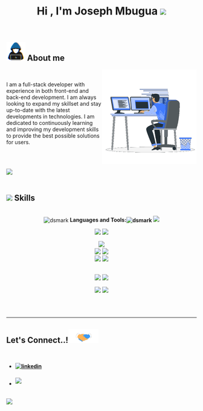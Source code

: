
<h1 align="center"><b>Hi , I'm Joseph Mbugua </b><img src="https://media.giphy.com/media/hvRJCLFzcasrR4ia7z/giphy.gif" width="35"></h1>

<br>

	
## <picture><img src = "https://github.com/0xAbdulKhalid/0xAbdulKhalid/raw/main/assets/mdImages/about_me.gif" width = 50px></picture> **About me**

<picture> <img align="right" src="https://github.com/0xAbdulKhalid/0xAbdulKhalid/raw/main/assets/mdImages/Right_Side.gif" width = 250px></picture>

<br>

I am a full-stack developer with experience in both front-end and back-end development.
I am always looking to expand my skillset and stay up-to-date with the latest developments in technologies. I am dedicated to continuously learning and improving my development skills to provide the best possible solutions for users.

<br><br>

<img src="https://user-images.githubusercontent.com/73097560/115834477-dbab4500-a447-11eb-908a-139a6edaec5c.gif"><br><br>

## <img src="https://media2.giphy.com/media/QssGEmpkyEOhBCb7e1/giphy.gif?cid=ecf05e47a0n3gi1bfqntqmob8g9aid1oyj2wr3ds3mg700bl&rid=giphy.gif" width ="25"><b> Skills</b>
<br>

 <div align="center">
<img alt="dsmark" align="center" height="70px" width="70px" src="https://c.tenor.com/cXlrPENTVkEAAAAi/chika-dance.gif">
 <b> Languages and Tools:<img alt="dsmark" align="center" height="70px" width="70px" src="https://c.tenor.com/cXlrPENTVkEAAAAi/chika-dance.gif">
 <img src="https://user-images.githubusercontent.com/73097560/115834477-dbab4500-a447-11eb-908a-139a6edaec5c.gif">
   
   <code><img width="15%" src="https://www.vectorlogo.zone/logos/java/java-ar21.svg"></code>
   <code><img width="15%" src="https://www.vectorlogo.zone/logos/python/python-ar21.svg"></code>
   
   <code><img width="15%" src="https://www.vectorlogo.zone/logos/javascript/javascript-ar21.svg"></code>
<br />
   <code><img width="15%" src="https://www.vectorlogo.zone/logos/reactjs/reactjs-ar21.svg"></code>
   <code><img width="15%" src="https://www.vectorlogo.zone/logos/getbootstrap/getbootstrap-ar21.svg"></code>
<br />
  <code><img width="15%" src="https://www.vectorlogo.zone/logos/mysql/mysql-ar21.svg"></code>
<code><img width="15%" src="https://www.vectorlogo.zone/logos/docker/docker-ar21.svg"></code>   
<br />
   
   <code><img width="15%" src="https://www.vectorlogo.zone/logos/jquery/jquery-ar21.svg"></code>
   <code><img width="15%" src="https://www.vectorlogo.zone/logos/json/json-ar21.svg"></code>
   
  <code><img width="15%" src="https://www.vectorlogo.zone/logos/npmjs/npmjs-ar21.svg"></code>
   <code><img width="15%" src="https://www.vectorlogo.zone/logos/netlify/netlify-ar21.svg"></code>
   
   
   
   
  
   
</div>

<br>
<br>

-----

## <b> Let's Connect..!</b><img src="https://github.com/0xAbdulKhalid/0xAbdulKhalid/raw/main/assets/mdImages/handshake.gif" width ="80">
<br>
<div align='left'>

<ul>

<li>
<a href="" target="_blank">
<img src="https://img.shields.io/badge/linkedin:  Luyanda Lukhele-%2300acee.svg?color=405DE6&style=for-the-badge&logo=linkedin&logoColor=white" alt=linkedin style="margin-bottom: 5px;"/>
</a>
</li>

<br>

<li>
<a href="" target="_blank">
<img src="https://img.shields.io/badge/gmail:  Luyanda-%23EA4335.svg?style=for-the-badge&logo=gmail&logoColor=white" t=mail style="margin-bottom: 5px;" />
</a>
</li>
	
</ul>
</div>

<br>
<img src="https://user-images.githubusercontent.com/73097560/115834477-dbab4500-a447-11eb-908a-139a6edaec5c.gif">
<br>
<br>
<br>

<div align='center'>

</div>
